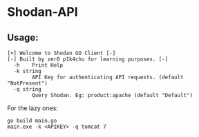 # Shodan-API

## Usage:
```
[+] Welcome to Shodan GO Client [-]
[-] Built by zer0 p1k4chu for learning purposes. [-]
  -h    Print Help
  -k string
        API Key for authenticating API requests. (default "NotPresent")
  -q string
        Query Shodan. Eg: product:apache (default "Default")
```
For the lazy ones: 
```
go build main.go
main.exe -k <APIKEY> -q tomcat 7
```

